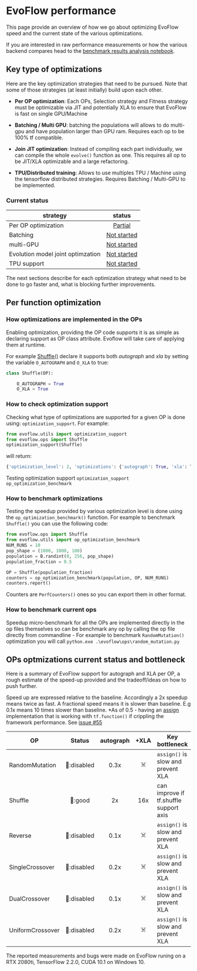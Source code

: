 # EvoFlow performance

This page provide an overview of how we go about optimizing EvoFlow speed and the
current state of the various optimizations.

If you are interested in raw performance measurements or how the various
backend compares head to the [benchmark results analysis notebook](https://github.com/google-research/evoflow/blob/master/benchmark/benchmark_analysis.ipynb).

## Key type of optimizations

Here are the key optimization strategies that need to be pursued. Note that
some of those strategies (at least initially) build upon each other.

- **Per OP optimization**: Each OPs, Selection strategy and Fitness strategy must be optimizable
  via JIT and potentially XLA to ensure that EvoFlow is fast on single GPU/Machine

- **Batching / Multi GPU**: batching the populations will allows to do multi-gpu and have population
  larger than GPU ram. Requires each op to be 100% tf compatible.

- **Join JIT optimization**: Instead of compiling each part individually, we can compile the whole
  `evolve()` function as one. This requires all op to be JIT/XLA optimizable and a large refactoring.

- **TPU/Distributed training**: Allows to use multiples TPU / Machine using the tensorflow distributed
  strategies. Requires Batching / Multi-GPU to be implemented.

### Current status

| strategy                          |                               status                                |
| --------------------------------- | :-----------------------------------------------------------------: |
| Per OP optimization               |  [Partial](https://github.com/google-research/evoflow/projects/1)   |
| Batching                          | [Not started](https://github.com/google-research/evoflow/issues/42) |
| multi-GPU                         | [Not started](https://github.com/google-research/evoflow/issues/43) |
| Evolution model joint optimzation | [Not started](https://github.com/google-research/evoflow/issues/50) |
| TPU support                       | [Not started](https://github.com/google-research/evoflow/issues/44) |

The next sections describe for each optimization strategy what need to be done to
go faster and, what is blocking further improvements.

## Per function optimization

### How optimizations are implemented in the OPs

Enabling optimization, providing the OP code supports it is as simple as declaring
support as OP class attribute. Evoflow will take care of applying them at runtime.

For example [Shuffle()](https://github.com/google-research/evoflow/blob/master/evoflow/ops/shuffle.py)
declare it supports both *autograph* and *xla* by setting the variable `O_AUTOGRAPH`
and `O_XLA` to true:

```python
class Shuffle(OP):

    O_AUTOGRAPH = True
    O_XLA = True
```

### How to check optimization support

Checking what type of optimizations are supported for a given OP
is done using: `optimization_support`. For example:

```python
from evoflow.utils import optimization_support
from evoflow.ops import Shuffle
optimization_support(Shuffle)
```

will return:

```python
{'optimization_level': 2, 'optimizations': {'autograph': True, 'xla': True}}
```

Testing optimization support
`optimization_support`
`op_optimization_benchmark`

### How to benchmark optimizations

Testing the speedup provided by various optimization level is done using the
`op_optimization_benchmark()` function. For example to benchmark `Shuffle()`
you can use the following code:

```python
from evoflow.ops import Shuffle
from evoflow.utils import op_optimization_benchmark
NUM_RUNS = 10
pop_shape = (1000, 1000, 100)
population = B.randint(0, 256, pop_shape)
population_fraction = 0.5

OP = Shuffle(population_fraction)
counters = op_optimization_benchmark(population, OP, NUM_RUNS)
counters.report()
```

Counters are `PerfCounters()` ones so you can export them in other format.

### How to benchmark current ops

Speedup micro-benchmark for all the OPs are implemented directly in the op
files themselves so can be benchmark any op by calling the op file directly
from commandline - For example to benchmark `RandomMutation()` optimization you
will call `python.exe .\evoflow\ops\random_mutation.py`

## OPs optmizations current status and bottleneck

Here is a summary of EvoFlow support for autograph and XLA per OP, a rough
estimate of the speed-up provided and the tradeoff/ideas on how to push further.

Speed up are expressed relative to the baseline. Accordingly a 2x speedup means
twice as fast. A fractional speed means it is slower than baseline. E.g 0.1x means 10 times slower than baseline. *As of 0.5 - having an [assign](https://github.com/google-research/evoflow/blob/master/evoflow/backend/tf_ops/assign.py#L79) implementation that is working with `tf.function()`
if crippling the framework performance. See [issue #55](https://github.com/google-research/evoflow/issues/55)

| OP               |   Status   | autograph | +XLA  | Key bottleneck                         |
| ---------------- | :--------: | :-------: | :---: | -------------------------------------- |
| RandomMutation   | 🐢:disabled |   0.3x    |   ☠️   | `assign()` is slow and prevent XLA     |
| Shuffle          |   🐇:good   |    2x     |  16x  | can improve if tf.shuffle support axis |
| Reverse          | 🐢:disabled |   0.1x    |   ☠️   | `assign()` is slow and prevent XLA     |
| SingleCrossover  | 🐢:disabled |   0.2x    |   ☠️   | `assign()` is slow and prevent XLA     |
| DualCrossover    | 🐢:disabled |   0.1x    |   ☠️   | `assign()` is slow and prevent XLA     |
| UniformCrossover | 🐢:disabled |   0.2x    |   ☠️   | `assign()` is slow and prevent XLA     |

The reported measurements and bugs were made on EvoFlow runing on a RTX 2080ti,
TensorFlow 2.2.0, CUDA 10.1 on Windows 10.
